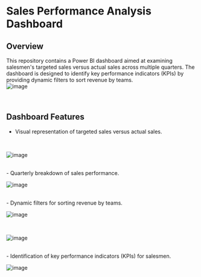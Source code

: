 # Sales Performance Analysis Dashboard

## Overview
This repository contains a Power BI dashboard aimed at examining salesmen's targeted sales versus actual sales across multiple quarters. The dashboard is designed to identify key performance indicators (KPIs) by providing dynamic filters to sort revenue by teams.
<br />
![image](https://github.com/iamhuytran/sales_team_performance_analysis/assets/102829980/bada96a3-a612-4912-8be1-e544a2de5116)

<br />

## Dashboard Features
- Visual representation of targeted sales versus actual sales.
<br />

![image](https://github.com/iamhuytran/sales_team_performance_analysis/assets/102829980/b2e63554-5767-4bd2-8dae-923e737314e1)

<br />
- Quarterly breakdown of sales performance.
<br />

![image](https://github.com/iamhuytran/sales_team_performance_analysis/assets/102829980/9bb7dca1-ab35-4efa-99ac-153b110914d6)

<br />
- Dynamic filters for sorting revenue by teams.

<br />

![image](https://github.com/iamhuytran/sales_team_performance_analysis/assets/102829980/92888011-7e64-430f-bdfa-e676e1bfde98)

<br />

![image](https://github.com/iamhuytran/sales_team_performance_analysis/assets/102829980/30cfdf9d-ae61-4728-9e48-c59ac5ed12fd)

<br />
- Identification of key performance indicators (KPIs) for salesmen.

<br />

![image](https://github.com/iamhuytran/sales_team_performance_analysis/assets/102829980/597f040a-58a8-475c-8eeb-6b48548f44cd)

